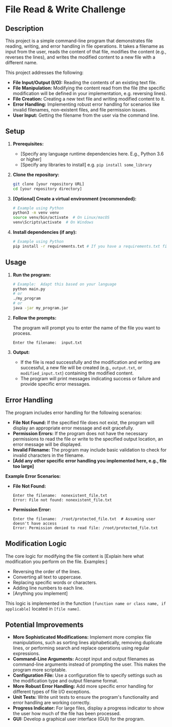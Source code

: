 # File Read & Write Challenge

## Description

This project is a simple command-line program that demonstrates file reading, writing, and error handling in file operations.  It takes a filename as input from the user, reads the content of that file, modifies the content (e.g., reverses the lines), and writes the modified content to a new file with a different name.

This project addresses the following:

*   **File Input/Output (I/O):** Reading the contents of an existing text file.
*   **File Manipulation:** Modifying the content read from the file (the specific modification will be defined in your implementation, e.g. reversing lines).
*   **File Creation:** Creating a new text file and writing modified content to it.
*   **Error Handling:** Implementing robust error handling for scenarios like invalid filenames, non-existent files, and file permission issues.
*   **User Input:** Getting the filename from the user via the command line.

## Setup

1.  **Prerequisites:**

    *   [Specify any language runtime dependencies here.  E.g., Python 3.6 or higher]
    *   [Specify any libraries to install]
        e.g.  `pip install some_library`
2.  **Clone the repository:**

    ```bash
    git clone [your repository URL]
    cd [your repository directory]
    ```

3.  **[Optional] Create a virtual environment (recommended):**

    ```bash
    # Example using Python
    python3 -m venv venv
    source venv/bin/activate  # On Linux/macOS
    venv\Scripts\activate  # On Windows
    ```

4.  **Install dependencies (if any):**

    ```bash
    # Example using Python
    pip install -r requirements.txt # If you have a requirements.txt file
    ```

## Usage

1.  **Run the program:**

    ```bash
    # Example:  Adapt this based on your language
    python main.py
    # or
    ./my_program
    # or
    java -jar my_program.jar
    ```

2.  **Follow the prompts:**

    The program will prompt you to enter the name of the file you want to process.

    ```
    Enter the filename:  input.txt
    ```

3.  **Output:**

    *   If the file is read successfully and the modification and writing are successful, a new file will be created (e.g., `output.txt`, or `modified_input.txt`) containing the modified content.
    *   The program will print messages indicating success or failure and provide specific error messages.

## Error Handling

The program includes error handling for the following scenarios:

*   **File Not Found:** If the specified file does not exist, the program will display an appropriate error message and exit gracefully.
*   **Permission Errors:** If the program does not have the necessary permissions to read the file or write to the specified output location, an error message will be displayed.
*   **Invalid Filename:**  The program may include basic validation to check for invalid characters in the filename.
*   **[Add any other specific error handling you implemented here, e.g., file too large]**

**Example Error Scenarios:**

*   **File Not Found:**
    ```
    Enter the filename:  nonexistent_file.txt
    Error: File not found: nonexistent_file.txt
    ```

*   **Permission Error:**
    ```
    Enter the filename:  /root/protected_file.txt  # Assuming user doesn't have access
    Error: Permission denied to read file: /root/protected_file.txt
    ```

## Modification Logic

The core logic for modifying the file content is [Explain here what modification you perform on the file.  Examples:]

*   Reversing the order of the lines.
*   Converting all text to uppercase.
*   Replacing specific words or characters.
*   Adding line numbers to each line.
*   [Anything you implement]

This logic is implemented in the function `[function name or class name, if applicable]` located in `[file name]`.

## Potential Improvements

*   **More Sophisticated Modifications:** Implement more complex file manipulations, such as sorting lines alphabetically, removing duplicate lines, or performing search and replace operations using regular expressions.
*   **Command-Line Arguments:**  Accept input and output filenames as command-line arguments instead of prompting the user.  This makes the program more scriptable.
*   **Configuration File:**  Use a configuration file to specify settings such as the modification type and output filename format.
*   **More Robust Error Handling:** Add more specific error handling for different types of file I/O exceptions.
*   **Unit Tests:** Write unit tests to ensure the program's functionality and error handling are working correctly.
*   **Progress Indicator:**  For large files, display a progress indicator to show the user how much of the file has been processed.
*   **GUI:** Develop a graphical user interface (GUI) for the program.
